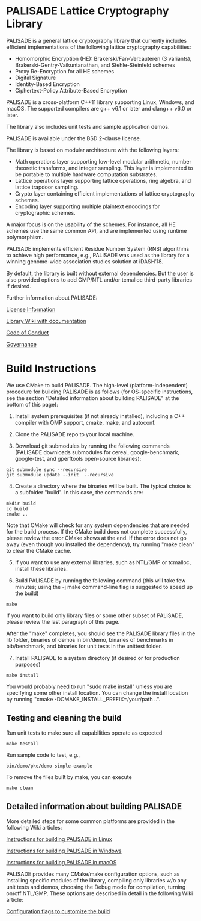 PALISADE Lattice Cryptography Library
=====================================

PALISADE is a general lattice cryptography library that currently includes efficient implementations of the following lattice cryptography capabilities:
* Homomorphic Encryption (HE): Brakerski/Fan-Vercauteren (3 variants), Brakerski-Gentry-Vaikuntanathan, and Stehle-Steinfeld schemes
* Proxy Re-Encryption for all HE schemes
* Digital Signature
* Identity-Based Encryption
* Ciphertext-Policy Attribute-Based Encryption

PALISADE is a cross-platform C++11 library supporting Linux, Windows, and macOS. The supported compilers are g++ v6.1 or later and clang++ v6.0 or later. 

The library also includes unit tests and sample application demos.

PALISADE is available under the BSD 2-clause license.

The library is based on modular architecture with the following layers:

* Math operations layer supporting low-level modular arithmetic, number theoretic transforms, and integer sampling.  This layer is implemented to be portable to multiple hardware computation substrates.
* Lattice operations layer supporting lattice operations, ring algebra, and lattice trapdoor sampling. 
* Crypto layer containing efficient implementations of lattice cryptography schemes.
* Encoding layer supporting multiple plaintext encodings for cryptographic schemes.

A major focus is on the usability of the schemes. For instance, all HE schemes use the same common API, and are implemented using runtime polymorphism.

PALISADE implements efficient Residue Number System (RNS) algorithms to achieve high performance, e.g., PALISADE was used as the library for a winning genome-wide association studies solution at iDASH’18. 

By default, the library is built without external dependencies. But the user is also provided options to add GMP/NTL and/or tcmalloc third-party libraries if desired.

Further information about PALISADE:

[License Information](License.md)

[Library Wiki with documentation](https://gitlab.com/palisade/palisade-release/wikis/home)

[Code of Conduct](Code-of-conduct.md)

[Governance](Governance.md)

Build Instructions
=====================================

We use CMake to build PALISADE. The high-level (platform-independent) procedure for building PALISADE is as follows (for OS-specific instructions, see the section "Detailed information about building PALISADE" at the bottom of this page):

1. Install system prerequisites (if not already installed), including a C++ compiler with OMP support, cmake, make, and autoconf.

2. Clone the PALISADE repo to your local machine.

3. Download git submodules by running the following commands (PALISADE downloads submodules for cereal, google-benchmark, google-test, and gperftools open-source libraries):
```
git submodule sync --recursive
git submodule update --init  --recursive
```

4. Create a directory where the binaries will be built. The typical choice is a subfolder "build". In this case, the commands are:
```
mkdir build
cd build
cmake ..
```
	
Note that CMake will check for any system dependencies that are needed for the build process. If the CMake build does not complete successfully, please review the error CMake shows at the end. If the error does not go away (even though you installed the dependency), try running "make clean" to clear the CMake cache.
	
5. If you want to use any external libraries, such as NTL/GMP or tcmalloc, install these libraries.

6. Build PALISADE by running the following command (this will take few minutes; using the -j make command-line flag is suggested to speed up the build)
```
make
```
If you want to build only library files or some other subset of PALISADE, please review the last paragraph of this page.  

After the "make" completes, you should see the PALISADE library files in the lib folder, binaries of demos in bin/demo, binaries of benchmarks in bib/benchmark, and binaries for unit tests in the unittest folder.

7. Install PALISADE to a system directory (if desired or for production purposes)
```
make install
```	
You would probably need to run "sudo make install" unless you are specifying some other install location. You can change the install location by running
"cmake -DCMAKE_INSTALL_PREFIX=/your/path ..".

Testing and cleaning the build
-------------------

Run unit tests to make sure all capabilities operate as expected
```
make testall
```

Run sample code to test, e.g., 
```
bin/demo/pke/demo-simple-example
```

To remove the files built by make, you can execute
```
make clean
```


Detailed information about building PALISADE
------------------------------
	
More detailed steps for some common platforms are provided in the following Wiki articles:

[Instructions for building PALISADE in Linux](https://gitlab.com/palisade/palisade-release/wikis/Instructions-for-building-PALISADE-in-Linux)

[Instructions for building PALISADE in Windows](https://gitlab.com/palisade/palisade-release/wikis/Instructions-for-building-PALISADE-in-Windows)

[Instructions for building PALISADE in macOS](https://gitlab.com/palisade/palisade-release/wikis/Instructions-for-building-PALISADE-in-macOS)

PALISADE provides many CMake/make configuration options, such as installing specific modules of the library, compiling only libraries w/o any unit tests and demos, choosing the Debug mode for compilation, turning on/off NTL/GMP. These options are described in detail in the following Wiki article:

[Configuration flags to customize the build](https://gitlab.com/palisade/palisade-release/wikis/Configuration-flags-to-customize-the-build) 